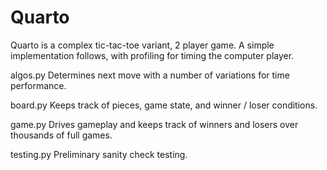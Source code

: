 Quarto
======

Quarto is a complex tic-tac-toe variant, 2 player game.  A simple implementation follows, with profiling for timing the computer player.

algos.py 
Determines next move with a number of variations for time performance.

board.py
Keeps track of pieces, game state, and winner / loser conditions.

game.py
Drives gameplay and keeps track of winners and losers over thousands of full games.

testing.py
Preliminary sanity check testing.